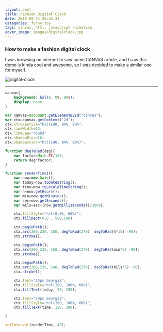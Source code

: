 ```yaml
---
layout: post
title: Fashion Digital Clock
date: 2015-08-24 20:36:31
categories: funny toy
tags: canvas, html, javascript animation,
cover_image: images/digitalclock.jpg
---
```


### How to make a fashion digital clock

I was browsing on internet to saw some CANVAS article, and I saw this demo is kinda cool and awesome, so I was decided to make a similar one for myself.

![digital-clock](/images/contentimg/digitalcalandar.png)

- - -

```CSS
canvas{
	background: hsl(0, 0%, 90%);
	display: none;
}
```

```javascript
var canvas=document.getElementById("canvas");
var ctx=canvas.getContext("2d");
ctx.strokeStyle="hsl(190, 84%, 80%";
ctx.lineWidth=12;
ctx.lineCap="round"
ctx.shadowBlur=10;
ctx.shadowColor="hsl(190, 84%, 90%)";

function degToRad(deg){
	var factor=Math.PI/180;
	return deg*factor;
}

function renderTime(){
	var now=new Date();
	var today=now.toDateString();
	var time=now.toLocaleTimeString();
	var h=now.getHours();
	var min=now.getMinutes();
	var sec=now.getSeconds();
	var mils=sec+(now.getMilliseconds()/1000);

	ctx.fillStyle="hsl(0,0%, 60%)";
	ctx.fillRect(0,0 , 500,500)

	ctx.beginPath();
	ctx.arc(200,230, 180, degToRad(270), degToRad(h*15) -90);
	ctx.stroke();

	ctx.beginPath();
	ctx.arc(200,230, 160, degToRad(270), degToRad(min*6) -90);
	ctx.stroke();

	ctx.beginPath();
	ctx.arc(200,230, 140, degToRad(270), degToRad(mils*6) -90);
	ctx.stroke();

	ctx.font="35px Georgia";
	ctx.fillStyle="hsl(190, 100%, 60%)";
	ctx.fillText(today, 90, 200);

	ctx.font="30px Georgia";
	ctx.fillStyle="hsl(190, 100%, 60%)";
	ctx.fillText(time, 120, 280);

}

setInterval(renderTime, 40);
```